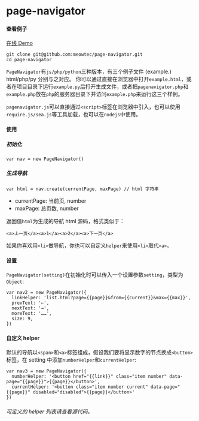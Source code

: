 page-navigator
==============

#### 查看例子
[在线 Demo](http://meowtec.github.io/demo/page-navigator/example.html)

```
git clone git@github.com:meowtec/page-navigator.git
cd page-navigator
```
`PageNavigator`有`js/php/python`三种版本，有三个例子文件 (example.) html/php/py 分别与之对应。
你可以通过直接在浏览器中打开`example.html`，或者在项目目录下运行`example.py`后打开生成文件，或者把`pagenavigator.php`和`example.php`放在`php`的服务器目录下并访问`example.php`来运行这三个样例。

`pagenavigator.js`可以直接通过`<script>`标签在浏览器中引入，也可以使用`require.js/sea.js`等工具加载，也可以在`nodejs`中使用。


#### 使用
##### 初始化
```
var nav = new PageNavigator()

```
##### 生成导航
```
var html = nav.create(currentPage, maxPage) // html 字符串
```
 - currentPage: 当前页, number
 - maxPage: 总页数, number

返回值`html`为生成的导航 html 源码，格式类似于：
```
<a>上一页</a><a>1</a><a>2</a><a>下一页</a>
```
如果你喜欢用`<li>`做导航，你也可以自定义`helper`来使用`<li>`取代`<a>`。

#### 设置
`PageNavigator(setting)`在初始化时可以传入一个设置参数`setting`，类型为`Object`:
```
var nav2 = new PageNavigator({
  linkHelper: 'list.html?page={{page}}&from={{current}}&max={{max}}',
  prevText: '←',
  nextText: '→',
  moreText: '……',
  size: 9,
})
```

#### 自定义 helper
默认的导航以`<span>`和`<a>`标签组成，假设我们要将显示数字的节点换成`<button>`标签，在 setting 中添加`numberHelper`和`currentHelper`:
```
var nav3 = new PageNavigator({
  numberHelper: '<button href="{{link}}" class="item number" data-page="{{page}}">{{page}}</button>',
  currentHelper: '<button class="item number current" data-page="{{page}}" disabled="disabled">{{page}}</button>'
})
```

###### 可定义的 helper 列表请查看源代码。
